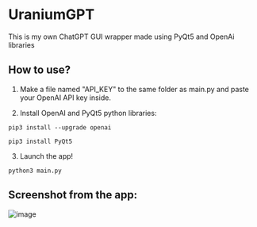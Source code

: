 # UraniumGPT
This is my own ChatGPT GUI wrapper made using PyQt5 and OpenAi libraries

## How to use?

1. Make a file named "API_KEY" to the same folder as main.py and paste your OpenAI API key inside. 

2. Install OpenAI and PyQt5 python libraries:

`pip3 install --upgrade openai`

`pip3 install PyQt5`

3. Launch the app!

`python3 main.py`

## Screenshot from the app:

![image](https://github.com/rantalaofficial/UraniumGPT/assets/33716618/15edc120-f7ca-4970-8f7e-d4c60e4c6012)





